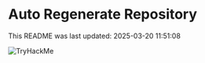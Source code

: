 # Auto Regenerate Repository

This README was last updated: 2025-03-20 11:51:08

 ![TryHackMe](https://tryhackme.com/badge/533634)